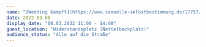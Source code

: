 ```yaml
---
name: "[Wedding kämpft](https://www.sexuelle-selbstbestimmung.de/17757/pressemitteilung-frauenkampftag-2022-der-kampf-geht-weiter/) für Fraun*"
date: 2022-03-08
display_date: "08.03.2022 11:00 - 14:00"
guest_location: "Widerstandsplatz (Nettelbeckplatz)"
audience_status: "Alle auf die Straße"
---
```

